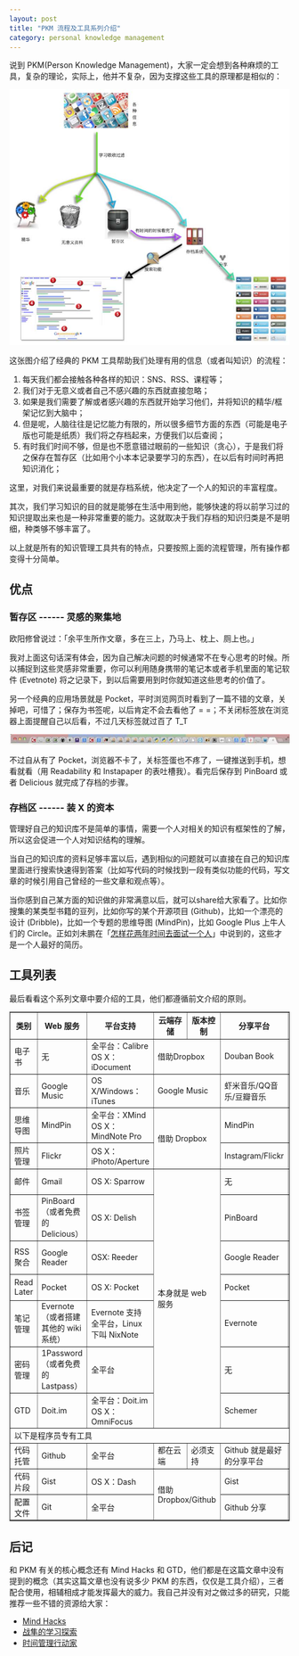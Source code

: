```yaml
---
layout: post
title: "PKM 流程及工具系列介绍"
category: personal knowledge management
---
```


说到 PKM(Person Knowledge Management)，大家一定会想到各种麻烦的工具，复杂的理论，实际上，他并不复杂，因为支撑这些工具的原理都是相似的：

![PKM Workflow](/assets/images/pkm-workflow.jpg)

这张图介绍了经典的 PKM 工具帮助我们处理有用的信息（或者叫知识）的流程：

1. 每天我们都会接触各种各样的知识：SNS、RSS、课程等；
2. 我们对于无意义或者自己不感兴趣的东西就直接忽略；
3. 如果是我们需要了解或者感兴趣的东西就开始学习他们，并将知识的精华/框架记忆到大脑中；
4. 但是呢，人脑往往是记忆能力有限的，所以很多细节方面的东西（可能是电子版也可能是纸质）我们将之存档起来，方便我们以后查阅；
5. 有时我们时间不够，但是也不愿意错过眼前的一些知识（贪心），于是我们将之保存在暂存区（比如用个小本本记录要学习的东西），在以后有时间时再把知识消化；

这里，对我们来说最重要的就是存档系统，他决定了一个人的知识的丰富程度。

其次，我们学习知识的目的就是能够在生活中用到他，能够快速的将以前学习过的知识提取出来也是一种非常重要的能力。这就取决于我们存档的知识归类是不是明细，种类够不够丰富了。

以上就是所有的知识管理工具共有的特点，只要按照上面的流程管理，所有操作都变得十分简单。

优点
----

### 暂存区 ------ 灵感的聚集地
欧阳修曾说过：「余平生所作文章，多在三上，乃马上、枕上、厕上也。」

我对上面这句话深有体会，因为自己解决问题的时候通常不在专心思考的时候。所以捕捉到这些灵感非常重要，你可以利用随身携带的笔记本或者手机里面的笔记软件 (Evetnote) 将之记录下，到以后需要用到时你就知道这些思考的价值了。

另一个经典的应用场景就是 Pocket，平时浏览网页时看到了一篇不错的文章，关掉吧，可惜了；保存为书签呢，以后肯定不会去看他了 = =；不关闭标签放在浏览器上面提醒自己以后看，不过几天标签就过百了 T_T

![Chrome tabs](/assets/images/chrome-tabs.jpg)

不过自从有了 Pocket，浏览器不卡了，关标签蛋也不疼了，一键推送到手机，想看就看（用 Readability 和 Instapaper 的表吐槽我）。看完后保存到 PinBoard 或者 Delicious 就完成了存档的步骤。

### 存档区 ------ 装 X 的资本

管理好自己的知识库不是简单的事情，需要一个人对相关的知识有框架性的了解，所以这会促进一个人对知识结构的理解。

当自己的知识库的资料足够丰富以后，遇到相似的问题就可以直接在自己的知识库里面进行搜索快速得到答案（比如写代码的时候找到一段有类似功能的代码，写文章的时候引用自己曾经的一些文章和观点等）。

当你感到自己某方面的知识做的非常满意以后，就可以share给大家看了。比如你搜集的某类型书籍的豆列，比如你写的某个开源项目 (Github)，比如一个漂亮的设计 (Dribble)，比如一个专题的思维导图 (MindPin)，比如 Google Plus 上牛人们的 Circle。正如刘未鹏在「[怎样花两年时间去面试一个人](http://mindhacks.cn/2011/11/04/how-to-interview-a-person-for-two-years/)」中说到的，这些才是一个人最好的简历。


工具列表
------
最后看看这个系列文章中要介绍的工具，他们都遵循前文介绍的原则。

<table border="1px" cellspacing="0px" align="center">
  <tbody>
    <tr>
      <th>类别</th>
      <th>Web 服务</th>
      <th>平台支持</th>
      <th>云端存储</th>
      <th>版本控制</th>
      <th>分享平台</th>
      <th>索引支持</th>
    </tr>
    <tr>
      <td>电子书</td>
      <td>无</td>
      <td>全平台：Calibre<br>OS X：iDocument</td>
      <td colspan="2">借助Dropbox</td>
      <td>Douban Book</td>
      <td>软件内置</td>
    </tr>
    <tr>
      <td>音乐</td>
      <td>Google Music</td>
      <td>OS X/Windows：iTunes</td>
      <td colspan="2">Google Music</td>
      <td>虾米音乐/QQ音乐/豆瓣音乐</td>
      <td>iTunes 内置</td>
    </tr>
    <tr>
      <td>思维导图</td>
      <td>MindPin</td>
      <td>全平台：XMind<br>OS X：MindNote Pro</td>
      <td colspan="2" rowspan="2">借助 Dropbox</td>
      <td>MindPin</td>
      <td>MindNote Pro 内置</td>
    </tr>
    <tr>
      <td>照片管理</td>
      <td>Flickr</td>
      <td>OS X：iPhoto/Aperture</td>
      <td>Instagram/Flickr</td>
      <td>软件内置</td>
    </tr>
    <tr>
      <td>邮件</td>
      <td>Gmail</td>
      <td>OS X: Sparrow</td>
      <td colspan="2" rowspan="7">本身就是 web 服务</td>
      <td>无</td>
      <td>Gmail 内置</td>
    </tr>
    <tr>
      <td>书签管理</td>
      <td>PinBoard（或者免费的 Delicious）</td>
      <td>OS X: Delish</td>
      <td>PinBoard</td>
      <td>PinBoard 内置</td>
    </tr>
    <tr>
      <td>RSS聚合</td>
      <td>Google Reader</td>
      <td>OSX: Reeder</td>
      <td>Google Reader</td>
      <td>Google Reader 内置</td>
    </tr>
    <tr>
      <td>Read Later</td>
      <td>Pocket</td>
      <td>OS X: Pocket</td>
      <td>Pocket</td>
      <td>Pocket 内置</td>
    </tr>
    <tr>
      <td>笔记管理</td>
      <td>Evernote（或者搭建其他的 wiki 系统）</td>
      <td>Evernote 支持全平台，Linux 下叫 NixNote</td>
      <td>Evernote</td>
      <td>Evernote 内置</td>
    </tr>
    <tr>
      <td>密码管理</td>
      <td>1Password（或者免费的 Lastpass）</td>
      <td>全平台</td>
      <td>无</td>
      <td>软件内置</td>
    </tr>
    <tr>
      <td>GTD</td>
      <td>Doit.im</td>
      <td>全平台：Doit.im<br>OS X：OmniFocus</td>
      <td>Schemer</td>
      <td>软件内置</td>
    </tr>
    <tr>
    <td colspan="8">以下是程序员专有工具</td>
    </tr>
    <tr>
      <td>代码托管</td>
      <td>Github</td>
      <td>全平台</td>
      <td>都在云端</td>
      <td>必须支持</td>
      <td>Github 就是最好的分享平台</td>
      <td>Github 内置</td>
    </tr>
    <tr>
      <td>代码片段</td>
      <td>Gist</td>
      <td>OS X：Dash</td>
      <td colspan="2" rowspan="2">借助 Dropbox/Github</td>
      <td>Gist</td>
      <td>Dash 内置</td>
    </tr>
    <tr>
      <td>配置文件</td>
      <td>Git</td>
      <td>全平台</td>
      <td>Github 分享</td>
      <td>Ack</td>
    </tr>
  </tbody>
</table>

后记
----

和 PKM 有关的核心概念还有 Mind Hacks 和 GTD，他们都是在这篇文章中没有提到的概念（其实这篇文章也没有说多少 PKM 的东西，仅仅是工具介绍），三者配合使用，相辅相成才能发挥最大的威力。我自己并没有对之做过多的研究，只能推荐一些不错的资源给大家：

- [Mind Hacks](http://mindhacks.cn)
- [战隼的学习探索](http://www.read.org.cn)
- [时间管理行动家](http://www.gtdlife.com)
